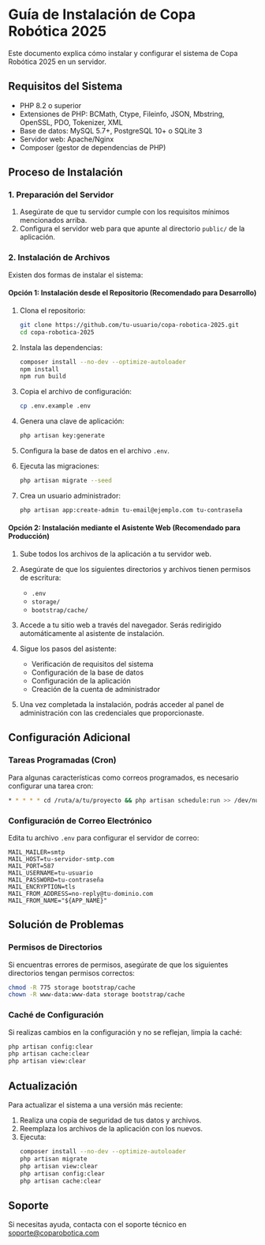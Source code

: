 # Guía de Instalación de Copa Robótica 2025

Este documento explica cómo instalar y configurar el sistema de Copa Robótica 2025 en un servidor.

## Requisitos del Sistema

- PHP 8.2 o superior
- Extensiones de PHP: BCMath, Ctype, Fileinfo, JSON, Mbstring, OpenSSL, PDO, Tokenizer, XML
- Base de datos: MySQL 5.7+, PostgreSQL 10+ o SQLite 3
- Servidor web: Apache/Nginx
- Composer (gestor de dependencias de PHP)

## Proceso de Instalación

### 1. Preparación del Servidor

1. Asegúrate de que tu servidor cumple con los requisitos mínimos mencionados arriba.
2. Configura el servidor web para que apunte al directorio `public/` de la aplicación.

### 2. Instalación de Archivos

Existen dos formas de instalar el sistema:

#### Opción 1: Instalación desde el Repositorio (Recomendado para Desarrollo)

1. Clona el repositorio:
   ```bash
   git clone https://github.com/tu-usuario/copa-robotica-2025.git
   cd copa-robotica-2025
   ```

2. Instala las dependencias:
   ```bash
   composer install --no-dev --optimize-autoloader
   npm install
   npm run build
   ```

3. Copia el archivo de configuración:
   ```bash
   cp .env.example .env
   ```

4. Genera una clave de aplicación:
   ```bash
   php artisan key:generate
   ```

5. Configura la base de datos en el archivo `.env`.

6. Ejecuta las migraciones:
   ```bash
   php artisan migrate --seed
   ```

7. Crea un usuario administrador:
   ```bash
   php artisan app:create-admin tu-email@ejemplo.com tu-contraseña
   ```

#### Opción 2: Instalación mediante el Asistente Web (Recomendado para Producción)

1. Sube todos los archivos de la aplicación a tu servidor web.
   
2. Asegúrate de que los siguientes directorios y archivos tienen permisos de escritura:
   - `.env`
   - `storage/`
   - `bootstrap/cache/`
   
3. Accede a tu sitio web a través del navegador. Serás redirigido automáticamente al asistente de instalación.

4. Sigue los pasos del asistente:
   - Verificación de requisitos del sistema
   - Configuración de la base de datos
   - Configuración de la aplicación
   - Creación de la cuenta de administrador

5. Una vez completada la instalación, podrás acceder al panel de administración con las credenciales que proporcionaste.

## Configuración Adicional

### Tareas Programadas (Cron)

Para algunas características como correos programados, es necesario configurar una tarea cron:

```bash
* * * * * cd /ruta/a/tu/proyecto && php artisan schedule:run >> /dev/null 2>&1
```

### Configuración de Correo Electrónico

Edita tu archivo `.env` para configurar el servidor de correo:

```
MAIL_MAILER=smtp
MAIL_HOST=tu-servidor-smtp.com
MAIL_PORT=587
MAIL_USERNAME=tu-usuario
MAIL_PASSWORD=tu-contraseña
MAIL_ENCRYPTION=tls
MAIL_FROM_ADDRESS=no-reply@tu-dominio.com
MAIL_FROM_NAME="${APP_NAME}"
```

## Solución de Problemas

### Permisos de Directorios

Si encuentras errores de permisos, asegúrate de que los siguientes directorios tengan permisos correctos:

```bash
chmod -R 775 storage bootstrap/cache
chown -R www-data:www-data storage bootstrap/cache
```

### Caché de Configuración

Si realizas cambios en la configuración y no se reflejan, limpia la caché:

```bash
php artisan config:clear
php artisan cache:clear
php artisan view:clear
```

## Actualización

Para actualizar el sistema a una versión más reciente:

1. Realiza una copia de seguridad de tus datos y archivos.
2. Reemplaza los archivos de la aplicación con los nuevos.
3. Ejecuta:
   ```bash
   composer install --no-dev --optimize-autoloader
   php artisan migrate
   php artisan view:clear
   php artisan config:clear
   php artisan cache:clear
   ```

## Soporte

Si necesitas ayuda, contacta con el soporte técnico en soporte@coparobotica.com 